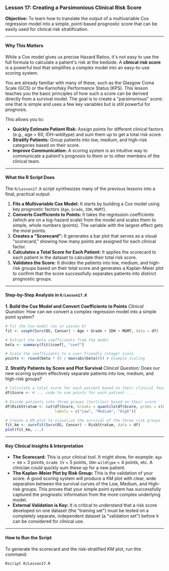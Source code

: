 ### Lesson 17: Creating a Parsimonious Clinical Risk Score

**Objective:** To learn how to translate the output of a multivariable Cox regression model into a simple, point-based prognostic score that can be easily used for clinical risk stratification.

---

#### **Why This Matters**

While a Cox model gives us precise Hazard Ratios, it's not easy to use the full formula to calculate a patient's risk at the bedside. A **clinical risk score** is a powerful tool that simplifies a complex model into an easy-to-use scoring system.

You are already familiar with many of these, such as the Glasgow Coma Scale (GCS) or the Karnofsky Performance Status (KPS). This lesson teaches you the basic principles of how such a score can be derived directly from a survival model. The goal is to create a "parsimonious" score: one that is simple and uses a few key variables but is still powerful for prognosis.

This allows you to:
*   **Quickly Estimate Patient Risk:** Assign points for different clinical factors (e.g., age > 60, IDH-wildtype) and sum them up to get a total risk score.
*   **Stratify Patients:** Group patients into low, medium, and high-risk categories based on their score.
*   **Improve Communication:** A scoring system is an intuitive way to communicate a patient's prognosis to them or to other members of the clinical team.

---

#### **What the R Script Does**

The `R/Lesson17.R` script synthesizes many of the previous lessons into a final, practical output:

1.  **Fits a Multivariable Cox Model:** It starts by building a Cox model using key prognostic factors (`Age`, `Grade`, `IDH`, `MGMT`).
2.  **Converts Coefficients to Points:** It takes the regression coefficients (which are on a log-hazard scale) from the model and scales them to simple, whole numbers (points). The variable with the largest effect gets the most points.
3.  **Creates a "Scorecard":** It generates a bar plot that serves as a visual "scorecard," showing how many points are assigned for each clinical factor.
4.  **Calculates a Total Score for Each Patient:** It applies the scorecard to each patient in the dataset to calculate their total risk score.
5.  **Validates the Score:** It divides the patients into low, medium, and high-risk groups based on their total score and generates a Kaplan-Meier plot to confirm that the score successfully separates patients into distinct prognostic groups.

---

#### **Step-by-Step Analysis in `R/Lesson17.R`**

**1. Build the Cox Model and Convert Coefficients to Points**
*Clinical Question:* How can we convert a complex regression model into a simple point system?
```r
# Fit the Cox model (as in Lesson 6)
fit <- coxph(Surv(OS, Censor) ~ Age + Grade + IDH + MGMT, data = df)

# Extract the beta coefficients from the model
beta <- summary(fit)$coef[, "coef"]

# Scale the coefficients to a user-friendly integer scale
points <- round(beta * (5 / max(abs(beta)))) # Example scaling
```

**2. Stratify Patients by Score and Plot Survival**
*Clinical Question:* Does our new scoring system effectively separate patients into low, medium, and high-risk groups?
```r
# Calculate a total score for each patient based on their clinical features
df$Score <- # ... code to sum points for each patient ...

# Divide patients into three groups (tertiles) based on their score
df$RiskStratum <- cut(df$Score, breaks = quantile(df$Score, probs = c(0, 1/3, 2/3, 1)),
                      labels = c("Low", "Medium", "High"))

# Create a KM plot to visualize the survival of the three risk groups
fit_km <- survfit(Surv(OS, Censor) ~ RiskStratum, data = df)
plot(fit_km, ...)
```

---

#### **Key Clinical Insights & Interpretation**

*   **The Scorecard:** This is your clinical tool. It might show, for example: `Age > 60` = 3 points, `Grade IV` = 5 points, `IDH-wildtype` = 4 points, etc. A clinician could quickly sum these up for a new patient.
*   **The Kaplan-Meier Plot by Risk Group:** This is the validation of your score. A good scoring system will produce a KM plot with clear, wide separation between the survival curves of the Low, Medium, and High-risk groups. This proves that your simple point system has successfully captured the prognostic information from the more complex underlying model.
*   **External Validation is Key:** It is critical to understand that a risk score developed on one dataset (the "training set") must be tested on a completely separate, independent dataset (a "validation set") before it can be considered for clinical use.

---

#### **How to Run the Script**

To generate the scorecard and the risk-stratified KM plot, run this command:

```bash
Rscript R/Lesson17.R
```


